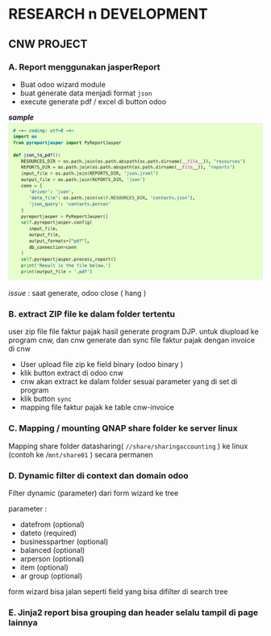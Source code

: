 # RESEARCH n DEVELOPMENT
## CNW PROJECT


### A. Report menggunakan jasperReport

* Buat odoo wizard module
* buat generate data menjadi format ```json```
* execute generate pdf  / excel di button odoo 

___sample___
![jasperreport](img/jasper.png) 

_issue_ : saat generate, odoo close ( hang )


### B. extract ZIP file ke dalam folder tertentu

user zip file file faktur pajak hasil generate program DJP. untuk diupload ke program cnw, dan cnw  generate dan sync file faktur pajak dengan invoice di cnw
* User upload file zip ke field binary (odoo binary )
* klik button extract di odoo cnw
* cnw akan extract ke dalam folder sesuai parameter yang di set di program
* klik button ```sync```
* mapping file faktur pajak ke table cnw-invoice


### C. Mapping / mounting QNAP share folder ke server linux

Mapping share folder datasharing( ```//share/sharingaccounting``` ) ke linux (contoh ke /```mnt/share01``` ) secara permanen 

### D. Dynamic filter di context dan domain odoo

Filter dynamic (parameter) dari form wizard ke tree 

parameter : 
* datefrom (optional)
* dateto (required)
* businesspartner (optional)
* balanced (optional)
* arperson (optional)
* item (optional)
* ar group (optional)

form wizard bisa jalan seperti field yang bisa difilter di search tree 


### E. Jinja2 report bisa grouping dan header selalu tampil di page lainnya

